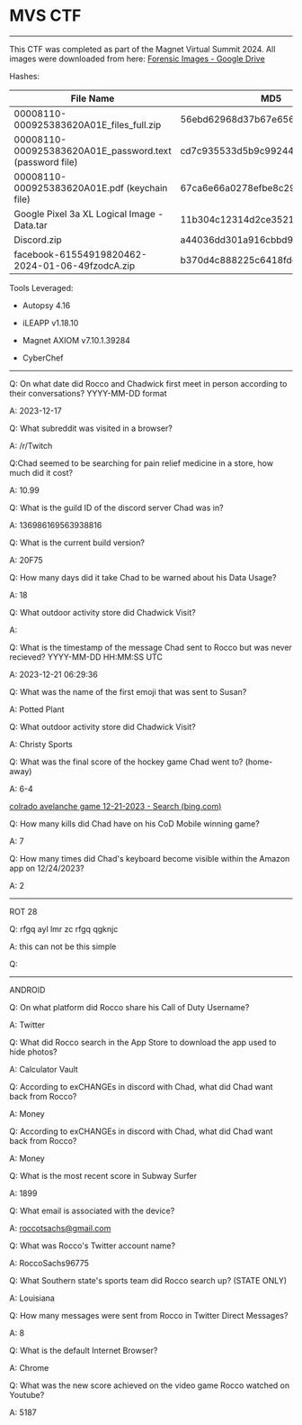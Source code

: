 # MVS CTF

---

This CTF was completed as part of the Magnet Virtual Summit 2024. All images were downloaded from here: [Forensic Images - Google Drive](https://drive.google.com/drive/folders/1zynwO2BaccA2EOTcRYhKV5CjKuWWU2l6)

Hashes:

| File Name                                               | MD5                              | SHA256                                                           |
| ------------------------------------------------------- | -------------------------------- | ---------------------------------------------------------------- |
| 00008110-000925383620A01E_files_full.zip                | 56ebd62968d37b67e656ad58eee7a985 | 4bf34353e6c13c35ed9ad3d0a5cbae87e1407775d56f6434956326ff4017974b |
| 00008110-000925383620A01E_password.text (password file) | cd7c935533d5b9c992449cb73b02f4fa | f9767906bf1aef77f7f7f56d6f29b2aeee340faa4317c3440832565a3ca633df |
| 00008110-000925383620A01E.pdf (keychain file)           | 67ca6e66a0278efbe8c291366a0d6f99 | b3c939f6a777f077102ab3b22c649f60b7628214fc3debd39e7e3e37f4a39cbf |
| Google Pixel 3a XL Logical Image - Data.tar             | 11b304c12314d2ce35219cab0c98569e | 1c37b9b932688e9d6b27dd4c24d1cd21f5d0fd081bbf85ab5fad5a0cf2e7c146 |
| Discord.zip                                             | a44036dd301a916cbbd95eb334885357 | 1ba4e558378891c3b3955f323cd7a9f4cf39123cfb4d7af1f4d535626e8f4ccf |
| facebook-61554919820462-2024-01-06-49fzodcA.zip         | b370d4c888225c6418fdd1ffbd83582c | d6f202d965127956769aeae31d234219c49f1f368549a5d1f1f5fe3171c601d6 |

Tools Leveraged:

- Autopsy 4.16

- iLEAPP v1.18.10

- Magnet AXIOM v7.10.1.39284

- CyberChef

---

Q: On what date did Rocco and Chadwick first meet in person according to their conversations? YYYY-MM-DD format

A: 2023-12-17



Q: What subreddit was visited in a browser?

A: /r/Twitch



Q:Chad seemed to be searching for pain relief medicine in a store, how much did it cost?

A: 10.99

Q: What is the guild ID of the discord server Chad was in?

A: 136986169563938816



Q: What is the current build version?

A: 20F75



Q: How many days did it take Chad to be warned about his Data Usage?

A: 18 



Q: What outdoor activity store did Chadwick Visit?

A:  



Q: What is the timestamp of the message Chad sent to Rocco but was never recieved? YYYY-MM-DD HH:MM:SS UTC

A: 2023-12-21 06:29:36



Q: What was the name of the first emoji that was sent to Susan?

A: Potted Plant



Q: What outdoor activity store did Chadwick Visit?

A: Christy Sports



Q: What was the final score of the hockey game Chad went to? (home-away)

A: 6-4

[colrado avelanche game 12-21-2023 - Search (bing.com)](https://www.bing.com/search?q=colrado+avelanche+game+12-21-2023&qs=n&form=QBRE&sp=-1&lq=0&pq=colrado+avelanche+game+12-21-2023&sc=6-33&sk=&cvid=A69CC000A9AA4B6DBD163365E1356F7D&ghsh=0&ghacc=0&ghpl=)



Q: How many kills did Chad have on his CoD Mobile winning game?

A: 7



Q: How many times did Chad's keyboard become visible within the Amazon app on 12/24/2023?

A: 2





---

ROT 28

Q: rfgq ayl lmr zc rfgq qgknjc

A: this can not be this simple



Q:



---

ANDROID



Q: On what platform did Rocco share his Call of Duty Username?

A:  Twitter



Q: What did Rocco search in the App Store to download the app used to hide photos?

A: Calculator Vault



Q: According to exCHANGEs in discord with Chad, what did Chad want back from Rocco?

A: Money



Q: According to exCHANGEs in discord with Chad, what did Chad want back from Rocco?

A: Money



Q: What is the most recent score in Subway Surfer

A: 1899



Q: What email is associated with the device?

A: roccotsachs@gmail.com



Q: What was Rocco's Twitter account name?

A: RoccoSachs96775



Q: What Southern state's sports team did Rocco search up? (STATE ONLY)

A: Louisiana



Q: How many messages were sent from Rocco in Twitter Direct Messages?

A: 8



Q: What is the default Internet Browser?

A: Chrome



Q: What was the new score achieved on the video game Rocco watched on Youtube?

A: 5187
